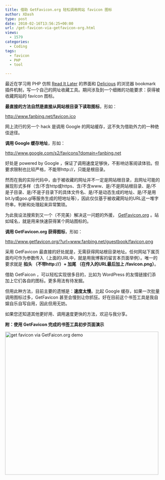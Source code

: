 ```yaml
---
title: 借助 GetFavicon.org 轻松调用网站 favicon 图标
author: XDash
type: post
date: 2010-02-16T13:56:25+00:00
url: /get-favicon-via-getfavicon-org.html
views:
  - 1579
categories:
  - Coding
tags:
  - favicon
  - PHP
  - tool

---
```

最近在学习用 PHP 仿照 <a href="http://www.fanbing.net/read-it-later.html" target="_blank">Read It Later</a> 的界面和 <a href="http://delicious.com/xdash" target="_blank">Delicious</a> 的浏览器 bookmark 插件机制，写一个自己的网址收藏工具。期间涉及到一个细微的功能要求：获得被收藏网站的 favicon 图标。

**最直接的方法自然是直接从网站根目录下读取图标**，形如：

<a href="http://www.fanbing.net/favicon.ico" target="_blank">http://www.fanbing.net/favicon.ico</a>

网上流行的另一个 hack 是调用 Google 的网站缓存，这不失为借助外力的一种绝佳途径。

**调用 Google 缓存地址**，形如：

<a href="http://www.google.com/s2/favicons?domain=fanbing.net" target="_blank">http://www.google.com/s2/favicons?domain=fanbing.net</a>

好处是 powered by Google ，保证了调用速度足够快，不影响访客阅读体验。但要求限制也比较严格，不能带http://，只能是根目录。

然而在我的实际代码中，由于被收藏的网址并不一定是网站根目录，且网址可能的展现形式多样（含/不含http或https、含/不含www、是/不是网站根目录、是/不是子目录、是/不是子目录下的具体文件名、是/不是动态生成的地址、是/不是用bit.ly或goo.gl等服务生成的短地址等），因此仅仅基于被收藏网址的URL这一堆字符串，判断和处理起来异常繁琐。

为此我设法搜索到又一个（不完美）解决这一问题的外援， <a href="http://GetFavicon.org" target="_blank">GetFavicon.org</a> 。站如域名，就是用来快速获得某个网站图标的。

<!--more-->

**调用 GetFavicon.org 获得图标**，形如：

<a href="http://www.getfavicon.org/?url=www.fanbing.net/guestbook/favicon.png" target="_blank">http://www.getfavicon.org/?url=www.fanbing.net/guestbook/favicon.png</a>

采用 GetFavicon 最直接的好处就是，无需获得网站根目录地址。任何网站下属页面均可作为参数传入（上面的URL中，就是用我博客的留言本页面举例）。唯一的要求就是 **掐头 （不带http://）+ 加尾 （在传入的URL最后加上 /favicon.png）**。

借助 GetFaicon ，可以轻松实现很多目的，比如为 WordPress 的友情链接们添加上它们各自的图标。更多用法有待发掘。

但用此种方法，目前主要的遗憾是：**速度太慢**。比起 Google 缓存，如果一次批量调用图标过多，GetFavicon 甚至会慢到让你抓狂。好在目前这个书签工具是我自娱自乐自写自用，因此但用无妨。

如果您还知道其他更好用、调用速度更快的方法，欢迎与我分享。

**附：使用 GetFavicon 完成的书签工具初步页面演示**

[<img loading="lazy" decoding="async" class="alignnone size-full wp-image-2830" title="get favicon via GetFaicon.org demo" src="http://www.fanbing.net/wp-content/uploads/2010/02/demo.png" alt="get favicon via GetFaicon.org demo" width="499" height="464" srcset="http://xdash.one/wp-content/uploads/2010/02/demo.png 499w, http://xdash.one/wp-content/uploads/2010/02/demo-300x278.png 300w" sizes="(max-width: 499px) 100vw, 499px" />][1]

 [1]: http://www.fanbing.net/wp-content/uploads/2010/02/demo.png